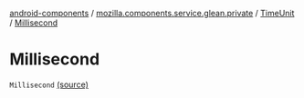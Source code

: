 [android-components](../../index.md) / [mozilla.components.service.glean.private](../index.md) / [TimeUnit](index.md) / [Millisecond](./-millisecond.md)

# Millisecond

`Millisecond` [(source)](https://github.com/mozilla-mobile/android-components/blob/master/components/service/glean/src/main/java/mozilla/components/service/glean/private/TimeUnit.kt#L14)